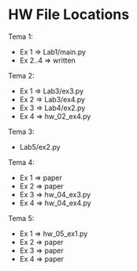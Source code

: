 # HW File Locations

Tema 1:

* Ex 1 => Lab1/main.py
* Ex 2..4 => written

Tema 2:

* Ex 1 => Lab3/ex3.py
* Ex 2 => Lab3/ex4.py
* Ex 3 => Lab4/ex2.py
* Ex 4 => hw_02_ex4.py

Tema 3:

* Lab5/ex2.py

Tema 4:

* Ex 1 => paper
* Ex 2 => paper
* Ex 3 => hw_04_ex3.py
* Ex 4 => hw_04_ex4.py

Tema 5:

* Ex 1 => hw_05_ex1.py
* Ex 2 => paper
* Ex 3 => paper
* Ex 4 => paper
